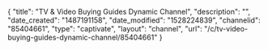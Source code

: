 {
    "title": "TV & Video Buying Guides Dynamic Channel",
    "description": "",
    "date_created": "1487191158",
    "date_modified": "1528224839",
    "channelid": "85404661",
    "type": "captivate",
    "layout": "channel",
    "url": "\/c\/tv-video-buying-guides-dynamic-channel\/85404661"
}